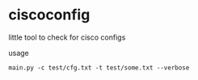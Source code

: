 # ciscoconfig
little tool to check for cisco configs


usage
```console
main.py -c test/cfg.txt -t test/some.txt --verbose
```
